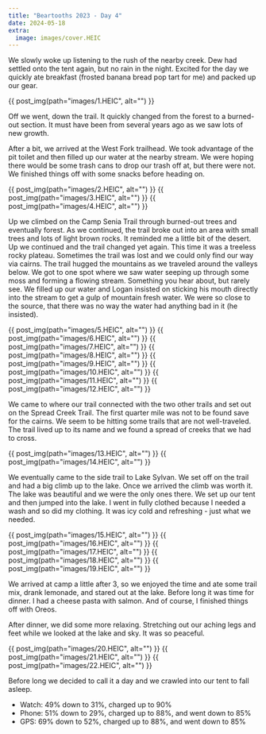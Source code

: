 ```yaml
---
title: "Beartooths 2023 - Day 4"
date: 2024-05-18
extra:
  image: images/cover.HEIC
---
```


We slowly woke up listening to the rush of the nearby creek. Dew had settled onto the tent again, but no rain in the night. Excited for the day we quickly ate breakfast (frosted banana bread pop tart for me) and packed up our gear. 

{{ post_img(path="images/1.HEIC", alt="") }}

Off we went, down the trail. It quickly changed from the forest to a burned-out section. It must have been from several years ago as we saw lots of new growth. 

After a bit, we arrived at the West Fork trailhead. We took advantage of the pit toilet and then filled up our water at the nearby stream. We were hoping there would be some trash cans to drop our trash off at, but there were not. We finished things off with some snacks before heading on. 

{{ post_img(path="images/2.HEIC", alt="") }}
{{ post_img(path="images/3.HEIC", alt="") }}
{{ post_img(path="images/4.HEIC", alt="") }}

Up we climbed on the Camp Senia Trail through burned-out trees and eventually forest. As we continued, the trail broke out into an area with small trees and lots of light brown rocks. It reminded me a little bit of the desert. Up we continued and the trail changed yet again. This time it was a treeless rocky plateau. Sometimes the trail was lost and we could only find our way via cairns. The trail hugged the mountains as we traveled around the valleys below. We got to one spot where we saw water seeping up through some moss and forming a flowing stream. Something you hear about, but rarely see. We filled up our water and Logan insisted on sticking his mouth directly into the stream to get a gulp of mountain fresh water. We were so close to the source, that there was no way the water had anything bad in it (he insisted). 

{{ post_img(path="images/5.HEIC", alt="") }}
{{ post_img(path="images/6.HEIC", alt="") }}
{{ post_img(path="images/7.HEIC", alt="") }}
{{ post_img(path="images/8.HEIC", alt="") }}
{{ post_img(path="images/9.HEIC", alt="") }}
{{ post_img(path="images/10.HEIC", alt="") }}
{{ post_img(path="images/11.HEIC", alt="") }}
{{ post_img(path="images/12.HEIC", alt="") }}

We came to where our trail connected with the two other trails and set out on the Spread Creek Trail. The first quarter mile was not to be found save for the cairns. We seem to be hitting some trails that are not well-traveled. The trail lived up to its name and we found a spread of creeks that we had to cross. 

{{ post_img(path="images/13.HEIC", alt="") }}
{{ post_img(path="images/14.HEIC", alt="") }}

We eventually came to the side trail to Lake Sylvan. We set off on the trail and had a big climb up to the lake. Once we arrived the climb was worth it. The lake was beautiful and we were the only ones there. We set up our tent and then jumped into the lake. I went in fully clothed because I needed a wash and so did my clothing. It was icy cold and refreshing - just what we needed. 

{{ post_img(path="images/15.HEIC", alt="") }}
{{ post_img(path="images/16.HEIC", alt="") }}
{{ post_img(path="images/17.HEIC", alt="") }}
{{ post_img(path="images/18.HEIC", alt="") }}
{{ post_img(path="images/19.HEIC", alt="") }}

We arrived at camp a little after 3, so we enjoyed the time and ate some trail mix, drank lemonade, and stared out at the lake. Before long it was time for dinner. I had a cheese pasta with salmon. And of course, I finished things off with Oreos. 

After dinner, we did some more relaxing. Stretching out our aching legs and feet while we looked at the lake and sky. It was so peaceful. 

{{ post_img(path="images/20.HEIC", alt="") }}
{{ post_img(path="images/21.HEIC", alt="") }}
{{ post_img(path="images/22.HEIC", alt="") }}

Before long we decided to call it a day and we crawled into our tent to fall asleep. 

- Watch: 49% down to 31%, charged up to 90%
- Phone: 51% down to 29%, charged up to 88%, and went down to 85%
- GPS: 69% down to 52%, charged up to 88%, and went down to 85%
